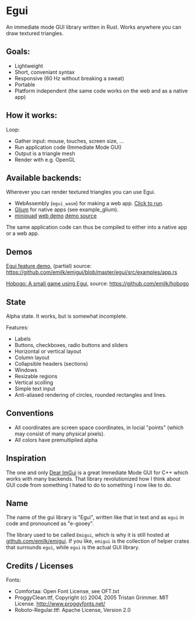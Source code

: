 # Egui
An immediate mode GUI library written in Rust. Works anywhere you can draw textured triangles.

## Goals:
* Lightweight
* Short, conveniant syntax
* Responsive (60 Hz without breaking a sweat)
* Portable
* Platform independent (the same code works on the web and as a native app)

## How it works:
Loop:
* Gather input: mouse, touches, screen size, ...
* Run application code (Immediate Mode GUI)
* Output is a triangle mesh
* Render with e.g. OpenGL

## Available backends:
Wherever you can render textured triangles you can use Egui.

* WebAssembly (`egui_wasm`) for making a web app. [Click to run](https://emilk.github.io/emigui/index.html).
* [Glium](https://github.com/glium/glium) for native apps (see example_glium).
* [miniquad](https://github.com/not-fl3/emigui-miniquad) [web demo](https://not-fl3.github.io/miniquad-samples/emigui.html) [demo source](https://github.com/not-fl3/good-web-game/blob/master/examples/emigui.rs)

The same application code can thus be compiled to either into a native app or a web app.

## Demos
[Egui feature demo](https://emilk.github.io/emigui/index.html), (partial) source: https://github.com/emilk/emigui/blob/master/egui/src/examples/app.rs

[Hobogo: A small game using Egui](https://emilk.github.io/hobogo/index.html), source: https://github.com/emilk/hobogo

## State
Alpha state. It works, but is somewhat incomplete.

Features:

* Labels
* Buttons, checkboxes, radio buttons and sliders
* Horizontal or vertical layout
* Column layout
* Collapsible headers (sections)
* Windows
* Resizable regions
* Vertical scolling
* Simple text input
* Anti-aliased rendering of circles, rounded rectangles and lines.

## Conventions
* All coordinates are screen space coordinates, in locial "points" (which may consist of many physical pixels).
* All colors have premultiplied alpha

## Inspiration
The one and only [Dear ImGui](https://github.com/ocornut/imgui) is a great Immediate Mode GUI for C++ which works with many backends. That library revolutionized how I think about GUI code from something I hated to do to something I now like to do.

## Name
The name of the gui library is "Egui", written like that in text and as `egui` in code and pronounced as "e-gooey".

The library used to be called `Emigui`, which is why it is still hosted at [github.com/emilk/emigui](https://github.com/emilk/emigui). If you like, `emigui` is the collection of helper crates that surrounds `egui`, while `egui` is the actual GUI library.

## Credits / Licenses
Fonts:
* Comfortaa: Open Font License, see OFT.txt
* ProggyClean.ttf, Copyright (c) 2004, 2005 Tristan Grimmer. MIT License. http://www.proggyfonts.net/
* Roboto-Regular.ttf: Apache License, Version 2.0

